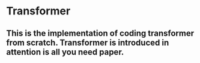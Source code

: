 # Transformer
## This is the implementation of coding transformer from scratch. Transformer is introduced in attention is all you need paper.
